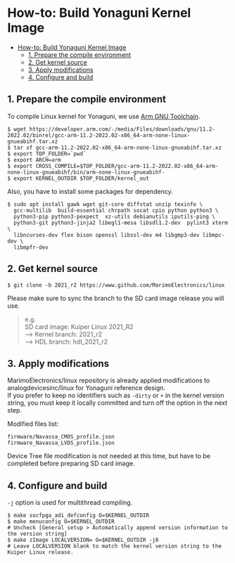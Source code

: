 # How-to: Build Yonaguni Kernel Image

- [How-to: Build Yonaguni Kernel Image](#how-to-build-yonaguni-kernel-image)
  - [1. Prepare the compile environment](#1-prepare-the-compile-environment)
  - [2. Get kernel source](#2-get-kernel-source)
  - [3. Apply modifications](#3-apply-modifications)
  - [4. Configure and build](#4-configure-and-build)


## 1. Prepare the compile environment
To compile Linux kernel for Yonaguni, we use [Arm GNU Toolchain](https://developer.arm.com/Tools%20and%20Software/GNU%20Toolchain).

```Shell
$ wget https://developer.arm.com/-/media/Files/downloads/gnu/11.2-2022.02/binrel/gcc-arm-11.2-2022.02-x86_64-arm-none-linux-gnueabihf.tar.xz
$ tar xf gcc-arm-11.2-2022.02-x86_64-arm-none-linux-gnueabihf.tar.xz
$ export TOP_FOLDER=`pwd`
$ export ARCH=arm
$ export CROSS_COMPILE=$TOP_FOLDER/gcc-arm-11.2-2022.02-x86_64-arm-none-linux-gnueabihf/bin/arm-none-linux-gnueabihf-
$ export KERNEL_OUTDIR $TOP_FOLDER/kernel_out
```

Also, you have to install some packages for dependency.

```shell
$ sudo apt install gawk wget git-core diffstat unzip texinfo \
  gcc-multilib  build-essential chrpath socat cpio python python3 \
  python3-pip python3-pexpect  xz-utils debianutils iputils-ping \
  python3-git python3-jinja2 libegl1-mesa libsdl1.2-dev  pylint3 xterm \
  libncurses-dev flex bison openssl libssl-dev m4 libgmp3-dev libmpc-dev \
  libmpfr-dev
```


## 2. Get kernel source

```Shell
$ git clone -b 2021_r2 https://www.github.com/MarimoElectronics/linux
```

Please make sure to sync the branch to the SD card image release you will use.  
> e.g.  
> SD card image: Kuiper Linux 2021_R2  
> --> Kernel branch: 2021_r2  
> --> HDL branch: hdl_2021_r2  


## 3. Apply modifications
MarimoElectronics/linux repository is already applied modifications to analogdevicesinc/linux for Yonaguni reference design.  
If you prefer to keep no identifiers such as `-dirty` or `+` in the kernel version string, you must keep it locally committed and turn off the option in the next step.


Modified files list:
```
firmware/Navassa_CMOS_profile.json
firmware_Navassa_LVDS_profile.json
```
Device Tree file modification is not needed at this time, but have to be completed before preparing SD card image.


## 4. Configure and build
`-j` option is used for multithread compiling.

```Shell
$ make socfpga_adi_defconfig O=$KERNEL_OUTDIR
$ make menuconfig O=$KERNEL_OUTDIR
# Uncheck [General setup > Automatically append version information to the version string]
$ make zImage LOCALVERSION= O=$KERNEL_OUTDIR -j8
# Leave LOCALVERSION blank to match the kernel version string to the Kuiper Linux release.
```
